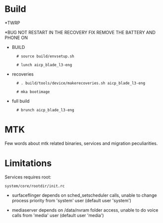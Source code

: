 # Build

*TWRP

*BUG 
NOT RESTART IN THE RECOVERY
FIX REMOVE THE BATTERY AND PHONE ON

* BUILD
        
        # source build/envsetup.sh
        
        # lunch aicp_blade_l3-eng

* recoveries

        # . build/tools/device/makerecoveries.sh aicp_blade_l3-eng
    
        # mka bootimage

* full build

        # brunch aicp_blade_l3-eng

# MTK

Few words about mtk related binaries, services and migration peculiarities.

# Limitations

Services requires root:

`system/core/rootdir/init.rc`

  * surfaceflinger depends on sched_setscheduler calls, unable to change process priority from 'system' user (default user 'system')

  * mediaserver depends on /data/nvram folder access, unable to do voice calls from 'media' user (default user 'media')
